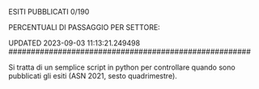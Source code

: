ESITI PUBBLICATI 0/190 

PERCENTUALI DI PASSAGGIO PER SETTORE:

UPDATED 2023-09-03 11:13:21.249498
###################################################### 

Si tratta di un semplice script in python per controllare quando sono pubblicati gli esiti (ASN 2021, sesto quadrimestre).

